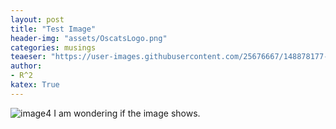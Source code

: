 ```yaml
---
layout: post
title: "Test Image"
header-img: "assets/OscatsLogo.png"
categories: musings
teaeser: "https://user-images.githubusercontent.com/25676667/148878177-f056e2ef-3628-47d5-ac41-b241fc9be8ab.jpg"
author:
- R^2
katex: True
---
```

![image4](https://user-images.githubusercontent.com/25676667/148878177-f056e2ef-3628-47d5-ac41-b241fc9be8ab.jpg) I am wondering if the image shows.



